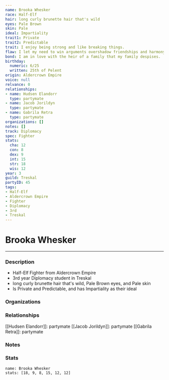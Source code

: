 ```yaml
---
name: Brooka Whesker
race: Half-Elf
hair: long curly brunette hair that's wild
eyes: Pale Brown
skin: Pale
ideal: Impartiality
trait1: Private
trait2: Predictable
trait: I enjoy being strong and like breaking things.
flaw: I let my need to win arguments overshadow friendships and harmony.
bond: I am in love with the heir of a family that my family despises.
birthday:
  numeric: 6/25
  written: 25th of Pelent
origin: Aldercrown Empire
voice: null
relvance: 0
relationships:
- name: Hudsen Elandorr
  type: partymate
- name: Jacob Jorildyn
  type: partymate
- name: Gabrila Retra
  type: partymate
organizations: []
notes: []
track: Diplomacy
spec: Fighter
stats:
  cha: 12
  con: 8
  dex: 9
  int: 15
  str: 18
  wis: 12
year: 3
guild: Treskal
partyID: 45
tags:
- Half-Elf
- Aldercrown Empire
- Fighter
- Diplomacy
- 3rd
- Treskal
---
```

# Brooka Whesker
---
### Description
- Half-Elf Fighter from Aldercrown Empire
- 3rd year Diplomacy student in Treskal
- long curly brunette hair that's wild, Pale Brown eyes, and Pale skin
- Is Private and Predictable, and has Impartiality as their ideal

### Organizations

### Relationships
[[Hudsen Elandorr]]: partymate
[[Jacob Jorildyn]]: partymate
[[Gabrila Retra]]: partymate

### Notes

### Stats
```statblock
name: Brooka Whesker
stats: [18, 9, 8, 15, 12, 12]
```